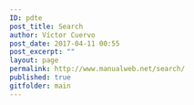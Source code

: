 ```yaml
---
ID: pdte
post_title: Search
author: Víctor Cuervo
post_date: 2017-04-11 00:55
post_excerpt: ""
layout: page
permalink: http://www.manualweb.net/search/
published: true
gitfolder: main
---
```

